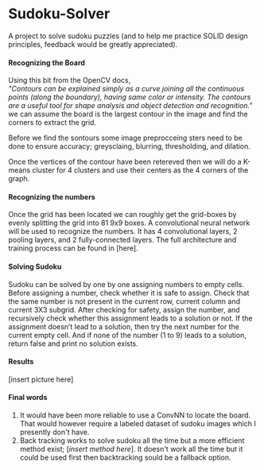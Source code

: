 # Sudoku-Solver
A project to solve sudoku puzzles (and to help me practice SOLID design principles, feedback would be greatly appreciated).

#### Recognizing the Board
Using this bit from the OpenCV docs,  
*"Contours can be explained simply as a curve joining all the continuous points (along the boundary), having same color or intensity. The contours are a useful tool for shape analysis and object detection and recognition."*  
we can assume the board is the largest contour in the image and find the corners to extract the grid.  

Before we find the sontours some image preprocceing sters need to be done to ensure accuracy; greysclaing, blurring, thresholding, and dilation.  

Once the vertices of the contour have been retereved then we will do a K-means cluster for 4 clusters and use their centers as the 4 corners of the graph.  

#### Recognizing the numbers
Once the grid has been located we can roughly get the grid-boxes by evenly splitting the grid into 81 9x9 boxes. A convolutional neural network will be used to recognize the numbers. It has 4 convolutional layers, 2 pooling layers, and 2 fully-connected layers. The full architecture and training process can be found in [here]. 
#### Solving Sudoku
Sudoku can be solved by one by one assigning numbers to empty cells. Before assigning a number, check whether it is safe to assign. Check that the same number is not present in the current row, current column and current 3X3 subgrid. After checking for safety, assign the number, and recursively check whether this assignment leads to a solution or not. If the assignment doesn’t lead to a solution, then try the next number for the current empty cell. And if none of the number (1 to 9) leads to a solution, return false and print no solution exists.
#### Results

[insert picture here] 

#### Final words
1. It would have been more reliable to use a ConvNN to locate the board. That would however require a labeled dataset of sudoku images which I presently don't have.
2. Back tracking works to solve sudoku all the time but a more efficient method exist; [*insert method here*]. It doesn't work all the time but it could be used first then backtracking sould be a fallback option.
